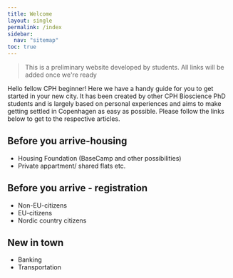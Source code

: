 ```yaml
---
title: Welcome
layout: single
permalink: /index
sidebar:
  nav: "sitemap"
toc: true
---
```


> This is a preliminary website developed by students.
> All links will be added once we're ready

<!-- # Welcome -->
Hello fellow CPH beginner! Here we have a handy guide for you to get started in your new city. It has been created by other CPH Bioscience PhD students and is largely based on personal experiences and aims to make getting settled in Copenhagen as easy as possible. Please follow the links below to get to the respective articles.

## Before you arrive-housing

- Housing Foundation (BaseCamp and other possibilities)
- Private appartment/ shared flats etc.

## Before you arrive - registration

- Non-EU-citizens
- EU-citizens
- Nordic country citizens

## New in town

- Banking
- Transportation
